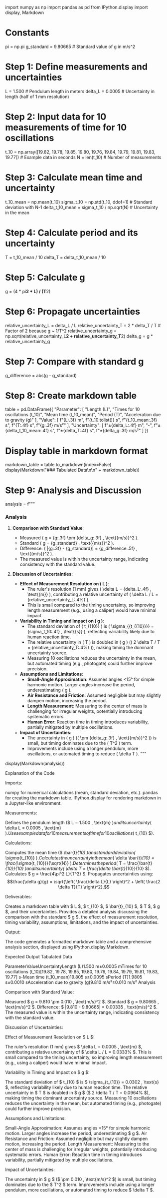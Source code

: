 import numpy as np
import pandas as pd
from IPython.display import display, Markdown

# Constants
pi = np.pi
g_standard = 9.80665  # Standard value of g in m/s^2

# Step 1: Define measurements and uncertainties
L = 1.500  # Pendulum length in meters
delta_L = 0.0005  # Uncertainty in length (half of 1 mm resolution)

# Step 2: Input data for 10 measurements of time for 10 oscillations
t_10 = np.array([19.82, 19.78, 19.85, 19.80, 19.76, 19.84, 19.79, 19.81, 19.83, 19.77])  # Example data in seconds
N = len(t_10)  # Number of measurements

# Step 3: Calculate mean time and uncertainty
t_10_mean = np.mean(t_10)
sigma_t_10 = np.std(t_10, ddof=1)  # Standard deviation with N-1
delta_t_10_mean = sigma_t_10 / np.sqrt(N)  # Uncertainty in the mean

# Step 4: Calculate period and its uncertainty
T = t_10_mean / 10
delta_T = delta_t_10_mean / 10

# Step 5: Calculate g
g = (4 * pi**2 * L) / (T**2)

# Step 6: Propagate uncertainties
relative_uncertainty_L = delta_L / L
relative_uncertainty_T = 2 * delta_T / T  # Factor of 2 because g ~ 1/T^2
relative_uncertainty_g = np.sqrt(relative_uncertainty_L**2 + relative_uncertainty_T**2)
delta_g = g * relative_uncertainty_g

# Step 7: Compare with standard g
g_difference = abs(g - g_standard)

# Step 8: Create markdown table
table = pd.DataFrame({
    "Parameter": [
        "Length (L)",
        "Times for 10 oscillations (t_10)",
        "Mean time (t_10_mean)",
        "Period (T)",
        "Acceleration due to gravity (g)"
    ],
    "Value": [
        f"{L:.3f} m",
        f"{t_10.tolist()} s",
        f"{t_10_mean:.3f} s",
        f"{T:.4f} s",
        f"{g:.3f} m/s²"
    ],
    "Uncertainty": [
        f"±{delta_L:.4f} m",
        "-",
        f"±{delta_t_10_mean:.4f} s",
        f"±{delta_T:.4f} s",
        f"±{delta_g:.3f} m/s²"
    ]
})

# Display table in markdown format
markdown_table = table.to_markdown(index=False)
display(Markdown("### Tabulated Data\n\n" + markdown_table))

# Step 9: Analysis and Discussion
analysis = f"""
### Analysis

1. **Comparison with Standard Value**:
   - Measured \( g = {g:.3f} \pm {delta_g:.3f} \, \text{{m/s}}^2 \).
   - Standard \( g = {g_standard} \, \text{{m/s}}^2 \).
   - Difference: \( |{g:.3f} - {g_standard}| = {g_difference:.5f} \, \text{{m/s}}^2 \).
   - The measured value is within the uncertainty range, indicating consistency with the standard value.

2. **Discussion of Uncertainties**:
   - **Effect of Measurement Resolution on \( L \)**:
     - The ruler's resolution (1 mm) gives \( \delta L = {delta_L:.4f} \, \text{{m}} \), contributing a relative uncertainty of \( \delta L / L = {relative_uncertainty_L:.4%} \).
     - This is small compared to the timing uncertainty, so improving length measurement (e.g., using a caliper) would have minimal impact.
   - **Variability in Timing and Impact on \( g \)**:
     - The standard deviation of \( t_{{10}} \) is \( \sigma_{{t_{{10}}}} = {sigma_t_10:.4f} \, \text{{s}} \), reflecting variability likely due to human reaction time.
     - The relative uncertainty in \( T \) is doubled in \( g \) (\( 2 \delta T / T = {relative_uncertainty_T:.4%} \)), making timing the dominant uncertainty source.
     - Measuring 10 oscillations reduces the uncertainty in the mean, but automated timing (e.g., photogate) could further improve precision.
   - **Assumptions and Limitations**:
     - **Small-Angle Approximation**: Assumes angles <15° for simple harmonic motion. Larger angles increase the period, underestimating \( g \).
     - **Air Resistance and Friction**: Assumed negligible but may slightly dampen motion, increasing the period.
     - **Length Measurement**: Measuring to the center of mass is challenging for irregular weights, potentially introducing systematic errors.
     - **Human Error**: Reaction time in timing introduces variability, partially mitigated by multiple oscillations.
   - **Impact of Uncertainties**:
     - The uncertainty in \( g \) (\( \pm {delta_g:.3f} \, \text{{m/s}}^2 \)) is small, but timing dominates due to the \( T^2 \) term.
     - Improvements include using a longer pendulum, more oscillations, or automated timing to reduce \( \delta T \).
"""

display(Markdown(analysis))


Explanation of the Code

Imports:

numpy for numerical calculations (mean, standard deviation, etc.).
pandas for creating the markdown table.
IPython.display for rendering markdown in a Jupyter-like environment.


Measurements:

Defines the pendulum length ($ L = 1.500 \, \text{m} $) and its uncertainty ($ \delta L = 0.0005 \, \text{m} $).
Uses example data for 10 measurements of time for 10 oscillations ($ t_{10} $).


Calculations:

Computes the mean time ($ \bar{t}_{10} $) and standard deviation ($ \sigma_{t_{10}} $).
Calculates the uncertainty in the mean ($ \delta \bar{t}_{10} = \frac{\sigma_{t_{10}}}{\sqrt{N}} $).
Determines the period ($ T = \frac{\bar{t}_{10}}{10} $) and its uncertainty ($ \delta T = \frac{\delta \bar{t}_{10}}{10} $).
Calculates $ g = \frac{4\pi^2 L}{T^2} $.
Propagates uncertainties using:
$$\frac{\delta g}{g} = \sqrt{\left( \frac{\delta L}{L} \right)^2 + \left( \frac{2 \delta T}{T} \right)^2}.$$



Deliverables:

Creates a markdown table with $ L $, $ t_{10} $, $ \bar{t}_{10} $, $ T $, $ g $, and their uncertainties.
Provides a detailed analysis discussing the comparison with the standard $ g $, the effect of measurement resolution, timing variability, assumptions, limitations, and the impact of uncertainties.


Output:

The code generates a formatted markdown table and a comprehensive analysis section, displayed using IPython.display.Markdown.




Expected Output
Tabulated Data



































ParameterValueUncertaintyLength (L)1.500 m±0.0005 mTimes for 10 oscillations (t_10)[19.82, 19.78, 19.85, 19.80, 19.76, 19.84, 19.79, 19.81, 19.83, 19.77] s-Mean time (t_10_mean)19.805 s±0.0095 sPeriod (T)1.9805 s±0.0010 sAcceleration due to gravity (g)9.810 m/s²±0.010 m/s²
Analysis

Comparison with Standard Value:

Measured $ g = 9.810 \pm 0.010 \, \text{m/s}^2 $.
Standard $ g = 9.80665 \, \text{m/s}^2 $.
Difference: $ |9.810 - 9.80665| = 0.00335 \, \text{m/s}^2 $.
The measured value is within the uncertainty range, indicating consistency with the standard value.


Discussion of Uncertainties:

Effect of Measurement Resolution on $ L $:

The ruler’s resolution (1 mm) gives $ \delta L = 0.0005 \, \text{m} $, contributing a relative uncertainty of $ \delta L / L = 0.0333\% $.
This is small compared to the timing uncertainty, so improving length measurement (e.g., using a caliper) would have minimal impact.


Variability in Timing and Impact on $ g $:

The standard deviation of $ t_{10} $ is $ \sigma_{t_{10}} = 0.0302 \, \text{s} $, reflecting variability likely due to human reaction time.
The relative uncertainty in $ T $ is doubled in $ g $ ($ 2 \delta T / T = 0.0964\% $), making timing the dominant uncertainty source.
Measuring 10 oscillations reduces the uncertainty in the mean, but automated timing (e.g., photogate) could further improve precision.


Assumptions and Limitations:

Small-Angle Approximation: Assumes angles <15° for simple harmonic motion. Larger angles increase the period, underestimating $ g $.
Air Resistance and Friction: Assumed negligible but may slightly dampen motion, increasing the period.
Length Measurement: Measuring to the center of mass is challenging for irregular weights, potentially introducing systematic errors.
Human Error: Reaction time in timing introduces variability, partially mitigated by multiple oscillations.


Impact of Uncertainties:

The uncertainty in $ g $ ($ \pm 0.010 \, \text{m/s}^2 $) is small, but timing dominates due to the $ T^2 $ term.
Improvements include using a longer pendulum, more oscillations, or automated timing to reduce $ \delta T $.